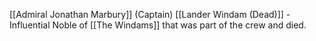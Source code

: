 [[Admiral Jonathan Marbury]] (Captain)
[[Lander Windam (Dead)]] - Influential Noble of [[The Windams]] that was part of the crew and died.